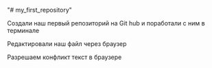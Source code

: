 "# my_first_repository" 

Создали наш первый репозиторий на Git hub и поработали с ним в терминале

Редактировали наш файл через браузер

Разрешаем конфликт текст в браузере
